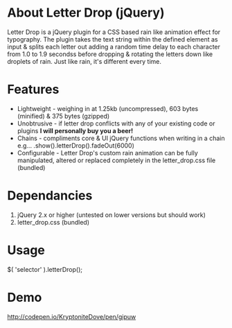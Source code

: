 About Letter Drop (jQuery)
===========

Letter Drop is a jQuery plugin for a CSS based rain like animation effect for typography. The plugin takes the text string within the defined element as input & splits each letter out adding a random time delay to each character from 1.0 to 1.9 secondss before dropping & rotating the letters down like droplets of rain. Just like rain, it's different every time.

Features
===========
* Lightweight - weighing in at 1.25kb (uncompressed), 603 bytes (minified) & 375 bytes (gzipped)
* Unobtrusive - if letter drop conflicts with any of your existing code or plugins **I will personally buy you a beer!**
* Chains - compliments core & UI jQuery functions when writing in a chain e.g... .show().letterDrop().fadeOut(6000)
* Configurable - Letter Drop's custom rain animation can be fully manipulated, altered or replaced completely in the letter_drop.css file (bundled)

Dependancies
===========
1. jQuery 2.x or higher (untested on lower versions but should work)
2. letter_drop.css (bundled)

Usage
===========
$( 'selector' ).letterDrop();

Demo
===========
http://codepen.io/KryptoniteDove/pen/gipuw

